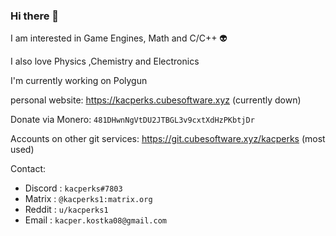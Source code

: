 ### Hi there 👋
I am interested in Game Engines, Math and C/C++ 👽

I also love Physics ,Chemistry and Electronics

I'm currently working on Polygun

personal website: https://kacperks.cubesoftware.xyz (currently down)

Donate via Monero: ` 481DHwnNgVtDU2JTBGL3v9cxtXdHzPKbtjDr `

Accounts on other git services:
https://git.cubesoftware.xyz/kacperks (most used)

Contact:
* Discord : `kacperks#7803`
* Matrix : ` @kacperks1:matrix.org `
* Reddit : ` u/kacperks1 `
* Email : `kacper.kostka08@gmail.com`
